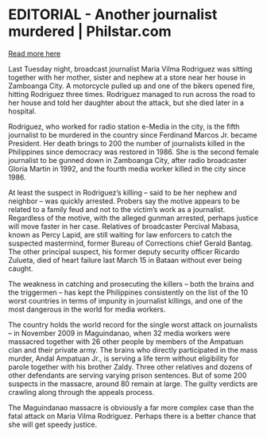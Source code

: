 # EDITORIAL - Another journalist murdered | Philstar.com

[Read more here](https://www.philstar.com/opinion/2024/10/24/2394779/editorial-another-journalist-murdered)

Last Tuesday night, broadcast journalist Maria Vilma Rodriguez was sitting together with her mother, sister and nephew at a store near her house in Zamboanga City. A motorcycle pulled up and one of the bikers opened fire, hitting Rodriguez three times. Rodriguez managed to run across the road to her house and told her daughter about the attack, but she died later in a hospital.

Rodriguez, who worked for radio station e-Media in the city, is the fifth journalist to be murdered in the country since Ferdinand Marcos Jr. became President. Her death brings to 200 the number of journalists killed in the Philippines since democracy was restored in 1986. She is the second female journalist to be gunned down in Zamboanga City, after radio broadcaster Gloria Martin in 1992, and the fourth media worker killed in the city since 1986.

At least the suspect in Rodriguez’s killing – said to be her nephew and neighbor – was quickly arrested. Probers say the motive appears to be related to a family feud and not to the victim’s work as a journalist. Regardless of the motive, with the alleged gunman arrested, perhaps justice will move faster in her case. Relatives of broadcaster Percival Mabasa, known as Percy Lapid, are still waiting for law enforcers to catch the suspected mastermind, former Bureau of Corrections chief Gerald Bantag. The other principal suspect, his former deputy security officer Ricardo Zulueta, died of heart failure last March 15 in Bataan without ever being caught.

The weakness in catching and prosecuting the killers – both the brains and the triggermen – has kept the Philippines consistently on the list of the 10 worst countries in terms of impunity in journalist killings, and one of the most dangerous in the world for media workers.

The country holds the world record for the single worst attack on journalists – in November 2009 in Maguindanao, when 32 media workers were massacred together with 26 other people by members of the Ampatuan clan and their private army. The brains who directly participated in the mass murder, Andal Ampatuan Jr., is serving a life term without eligibility for parole together with his brother Zaldy. Three other relatives and dozens of other defendants are serving varying prison sentences. But of some 200 suspects in the massacre, around 80 remain at large. The guilty verdicts are crawling along through the appeals process.

The Maguindanao massacre is obviously a far more complex case than the fatal attack on Maria Vilma Rodriguez. Perhaps there is a better chance that she will get speedy justice.